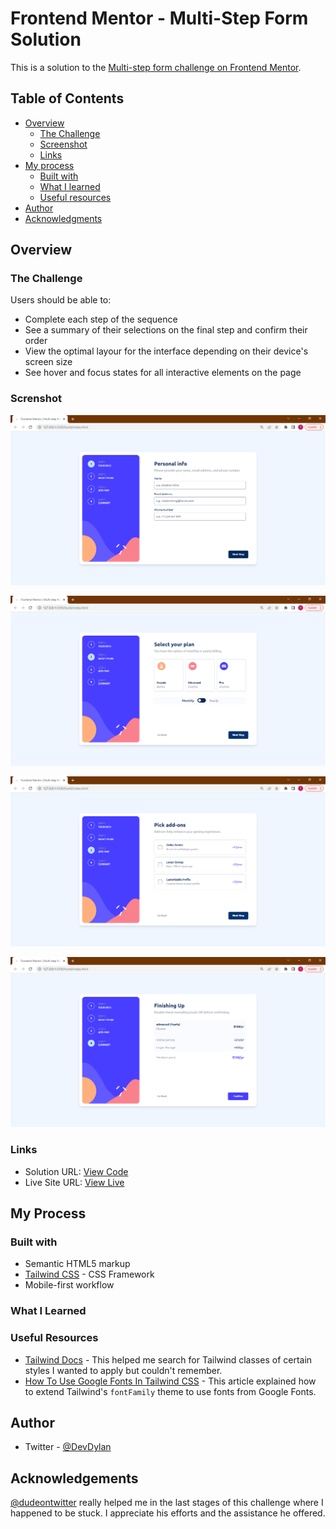 # Frontend Mentor - Multi-Step Form Solution

This is a solution to the [Multi-step form challenge on Frontend Mentor](https://www.frontendmentor.io/challenges/multistep-form-YVAnSdqQBJ).

## Table of Contents

- [Overview](#overview)
  - [The Challenge](#the-challenge)
  - [Screenshot](#screenshot)
  - [Links](#links)
- [My process](#my-process)
  - [Built with](#built-with)
  - [What I learned](#what-i-learned)
  - [Useful resources](#useful-resources)
- [Author](#author)
- [Acknowledgments](#acknowledgments)

## Overview

### The Challenge

Users should be able to:

- Complete each step of the sequence
- See a summary of their selections on the final step and confirm their order
- View the optimal layour for the interface depending on their device's screen size
- See hover and focus states for all interactive elements on the page

### Screnshot

![Step 1](./build/assets/images/step1.png)

![Step 2](./build/assets/images/step2.png)

![Step 3](./build/assets/images/step3.png)

![Step 4](./build/assets/images/step4.png)

### Links

- Solution URL: [View Code](https://)
- Live Site URL: [View Live](https://)

## My Process

### Built with

- Semantic HTML5 markup
- [Tailwind CSS](https://tailwindcss.com/) - CSS Framework
- Mobile-first workflow

### What I Learned

### Useful Resources

- [Tailwind Docs](https://tailwindcss.com/docs/) - This helped me search for Tailwind classes of certain styles I wanted to apply but couldn't remember.
- [How To Use Google Fonts In Tailwind CSS](https://hatchet.com.au/blog/how-to-use-google-fonts-in-tailwind-css/) - This article explained how to extend Tailwind's `fontFamily` theme to use fonts from Google Fonts.

## Author

- Twitter - [@DevDylan](https://www.twitter.com/DevDylan)

## Acknowledgements

[@dudeontwitter](https://twitter.com/dudeontwitter) really helped me in the last stages of this challenge where I happened to be stuck. I appreciate his efforts and the assistance he offered.
